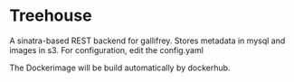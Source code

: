 # Treehouse

A sinatra-based REST backend for gallifrey. Stores metadata in mysql and images in s3.
For configuration, edit the config.yaml 

The Dockerimage will be build automatically by dockerhub.

